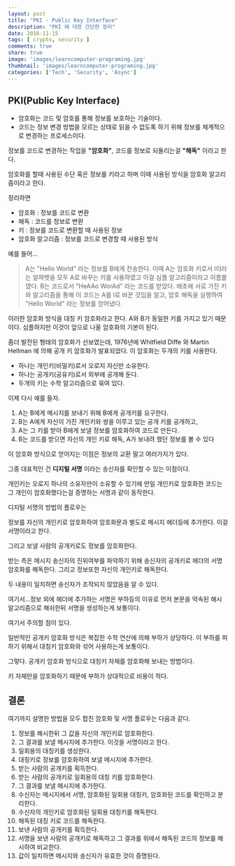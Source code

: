 ```yaml
---
layout: post
title: "PKI - Public Key Interface"
description: "PKI 에 대한 간단한 정리"
date: 2016-11-15
tags: [ crypto, security ]
comments: true
share: true
image: 'images/learncomputer-programing.jpg'
thumbnail: 'images/learncomputer-programing.jpg'
categories: ['Tech', 'Security', 'Async']
---
```


<!-- toc -->

## PKI(Public Key Interface)

- 암호화는 코드 및 암호를 통해 정보를 보호하는 기술이다.
- 코드는 정보 변경 방법을 모르는 상태로 읽을 수 없도록 하기 위해 정보를 체계적으로 변경하는 프로세스이다.

정보를 코드로 변경하는 작업을 **"암호화"**, 코드를 정보로 되돌리는걸 **"해독"** 이라고 한다.

암호화를 할때 사용된 수단 혹은 정보를 키라고 하며 이때 사용된 방식을 암호화 알고리즘이라고 한다.

정리하면

- 암호화 : 정보를 코드로 변환
- 해독 : 코드를 정보로 변환
- 키 : 정보를 코드로 변환할 때 사용된 정보
- 암호화 알고리즘 : 정보를 코드로 변경할 때 사용된 방식

예를 들어...

> A는 "Hello World" 라는 정보를 B에게 전송한다.
이때 A는 암호화 키로서 l이라는 알파벳을 모두 A로 바꾸는 키를 사용하였고 이걸 심플 알고리즘이라고 이름붙였다.
B는 코드로서 "HeAAo WorAd" 라는 코드를 받았다. 애초에 서로 가진 키와 알고리즘을 통해 이 코드는 A를 l로 바꾼 것임을 알고, 암호 해독을 실행하여 "Hello World" 라는 정보를 얻어냈다.

이러한 암호화 방식을 대칭 키 암호화라고 한다.
A와 B가 동일한 키를 가지고 있기 때문이다. 심플하지만 이것이 앞으로 나올 암호화의 기본이 된다.

좀더 발전된 형태의 암호화가 선보였는데, 1976년에 Whitfield Diffe 와 Martin Hellman 에 의해 공개 키 암호화가 발표되었다.
이 암호화는 두개의 키를 사용한다.

 - 하나는 개인키(비밀키)로서 오로지 자신만 소유한다.
 - 하나는 공개키(공유키)로서 외부에 공개해 둔다.
 - 두개의 키는 수학 알고리즘으로 묶여 있다.

이제 다시 예를 들자.

1. A는 B에게 메시지를 보내기 위해 B에게 공개키를 요구한다.
2. B는 A에게 자신이 가진 개인키와 쌍을 이루고 있는 공개 키를 공개하고,
3. A는 그 키를 받아 B에게 보낼 정보를 암호화하여 코드로 만든다.
4. B는 코드를 받으면 자신의 개인 키로 해독, A가 보내려 했던 정보를 볼 수 있다

이 암호화 방식으로 얻어지는 이점은 정보의 교환 말고 여러가지가 있다.

그중 대표적인 건 **디지털 서명** 이라는 송신자를 확인할 수 있는 이점이다.

개인키는 오로지 하나의 소유자만이 소유할 수 있기에 만일 개인키로 암호화한 코드는 그 개인이 암호화했다는걸 증명하는 서명과 같이 동작한다.

디지털 서명의 방법의 플로우는

정보를 자신의 개인키로 암호화하여 암호화문과 별도로 메시지 헤더등에 추가한다. 이걸 서명이라고 한다.

그리고 보낼 사람의 공개키로도 정보를 암호화한다.

받는 측은 메시지 송신자의 진위여부를 파악하기 위해 송신자의 공개키로 헤더의 서명 암호화를 해독한다. 그리고 정보또한 자신의 개인키로 해독한다.

두 내용이 일치하면 송신자가 조작되지 않았음을 알 수 있다.

여기서...정보 외에 헤더에 추가하는 서명은 부하등의 이유로 먼저 본문을 약속된 해시 알고리즘으로 해쉬한뒤 서명을 생성하는게 보통이다.

여기서 주의할 점이 있다.

일반적인 공개키 암호화 방식은 복잡한 수학 연산에 의해 부하가 상당하다.
이 부하를 피하기 위해서 대칭키 암호화와 섞어 사용하는게 보통이다.

그렇다. 공개키 암호화 방식으로 대칭키 자체를 암호화해 보내는 방법이다.

키 자체만을 암호화하기 때문에 부하가 상대적으로 비용이 적다.

## 결론

여기까지 설명한 방법을 모두 합친 암호화 및 서명 플로우는 다음과 같다.

1. 정보를 해시한뒤 그 값을 자신의 개인키로 암호화한다.
2. 그 결과를 보낼 메시지에 추가한다. 이것을 서명이라고 한다.
3. 일회용의 대칭키를 생성한다.
4. 대칭키로 정보를 암호화하여 보낼 메시지에 추가한다.
5. 받는 사람의 공개키를 획득한다.
6. 받는 사람의 공개키로 일회용의 대칭 키를 암호화한다.
7. 그 결과를 보낼 메시지에 추가한다.
8. 수신자는 메시지에서 서명, 암호화된 일회용 대칭키, 암호화된 코드를 확인하고 분리한다.
9. 수신자의 개인키로 암호화된 일회용 대칭키를 해독한다.
10. 해독된 대칭 키로 코드를 해독한다.
11. 보낸 사람의 공개키를 획득한다.
12. 서명을 보낸 사람의 공개키로 해독하고 그 결과를 위에서 해독된 코드의 정보를 해시하여 비교한다.
13. 값이 일치하면 메시지와 송신자가 유효한 것이 증명된다.
